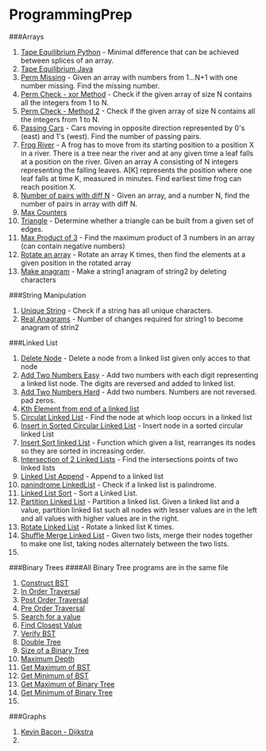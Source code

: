 ProgrammingPrep
===============

###Arrays
1. [Tape Equilibrium Python](TapeEquilibrium.py) - Minimal difference that can be achieved between splices of an array.
2. [Tape Equilibrium Java](codility/TapeEquilibrium.java)
3. [Perm Missing](codility/PermMissingJava.java) - Given an array with numbers from 1...N+1 with one number missing. Find the missing number.
4. [Perm Check - xor Method](codility/PermCheck_xormethod.java) - Check if the given array of size N contains all the integers from 1 to N.
5. [Perm Check - Method 2](codility/PermCheck_Method2.java) - Check if the given array of size N contains all the integers from 1 to N.
6. [Passing Cars](codility/PassingCars.java) - Cars moving in opposite direction represented by 0's (east) and 1's (west). Find the number of passing pairs.
7. [Frog River](codility/FrogRiver.java) - A frog has to move from its starting position to a position X in a river. There is a tree near the river and at any given time a leaf falls at a position on the river. Given an array A consisting of N integers representing the falling leaves. A[K] represents the position where one leaf falls at time K, measured in minutes. Find earliest time frog can reach position X.
8. [Number of pairs with diff N](Pairs_hackerrank.java) - Given an array, and a number N, find the number of pairs in array with diff N.
9. [Max Counters](codility/MaxCounters.java)
10. [Triangle](codility/TriangleNumber.java) - Determine whether a triangle can be built from a given set of edges.
11. [Max Product of 3](codility/MaxProdOfThree.java) - Find the maximum product of 3 numbers in an array (can contain negative numbers)
12. [Rotate an array](codility/RotatingAnArray.java) - Rotate an array K times, then find the elements at a given position in the rotated array
13. [Make anagram](codility/MakeItAnagram.java) - Make a string1 anagram of string2 by deleting characters

###String Manipulation
1. [Unique String](CCI-1.py) - Check if a string has all unique characters.
2. [Real Anagrams](codility/Anagram_hackerrank.java) - Number of changes required for string1 to become anagram of strin2

###Linked List
1. [Delete Node](codility/DeleteNodeFromListGivenOnlyThatNode.java) - Delete a node from a linked list given only acces to that node
2. [Add Two Numbers Easy](codility/AddTwoNumbersLinkedListEasy.java) - Add two numbers with each digit representing a linked list node. The digits are reversed and added to linked list.
3. [Add Two Numbers Hard](codility/AddTwoNumbersLinkedListHard.java) - Add two numbers. Numbers are not reversed. pad zeros.
3. [Kth Element from end of a linked list](codility/KthLastElementLinkedList.java)
4. [Circulat Linked List](codility/CircularLinkedList.java) - Find the node at which loop occurs in a linked list
5. [Insert in Sorted Circular Linked List](codility/InsertInSortedCircularLinkedList.java) - Insert node in a sorted circular linked List
6. [Insert Sort linked List](codility/InSortLinkedList.java) - Function which given a list, rearranges its nodes so they are sorted in increasing order.
7. [Intersection of 2 Linked Lists](codility/IntersectionOfConnectedLists.java) - Find the intersections points of two linked lists
8. [Linked List Append](codility/LinkedListAppend.java) - Append to a linked list
9. [panindrome LinkedList](codility/LinkedListPalindrome.java) - Check if a linked list is palindrome.
10. [Linked List Sort](codility/LinkedListSort.java) - Sort a Linked List.
11. [Partition Linked List](codility/PartitionLinkedList.java) - Partition a linked list. Given a linked list and a value, partition linked list such all nodes with lesser values are in the left and all values with higher values are in the right.
12. [Rotate Linked List](codility/RotateLinkedList.java) - Rotate a linked list K times.
13. [Shuffle Merge Linked List](codility/ShuffleMergeLinkedList.java) - Given two lists, merge their nodes together to make one list, taking nodes alternately between the two lists. 
14. 

###Binary Trees
####All Binary Tree programs are in the same file
1. [Construct BST](codility/BST.java)
2. [In Order Traversal](codility/BST.java)
3. [Post Order Traversal](codility/BST.java)
4. [Pre Order Traversal](codility/BST.java)
5. [Search for a value](codility/BST.java)
6. [Find Closest Value](codility/BST.java)
7. [Verify BST](codility/BST.java)
8. [Double Tree](codility/BST.java)
9. [Size of a Binary Tree](codility/BST.java)
10. [Maximum Depth](codility/BST.java)
11. [Get Maximum of BST](codility/BST.java)
12. [Get Minimum of BST](codility/BST.java)
13. [Get Maximum of Binary Tree](codility/BST.java)
14. [Get Minimum of Binary Tree](codility/BST.java)
15. 

###Graphs
1. [Kevin Bacon - Dijkstra](djikstra.py)
2. 

